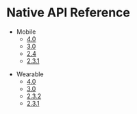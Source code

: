 # Native API Reference

- Mobile
  - [4.0](mobile/4.0/index.html)
  - [3.0](mobile/3.0/index.html)
  - [2.4](mobile/2.4/index.html)
  - [2.3.1](mobile/2.3.1/index.html)
<!--
  - [2.3](mobile/2.3/index.html)
-->

- Wearable
  - [4.0](wearable/4.0/index.html)
  - [3.0](wearable/3.0/index.html)
  - [2.3.2](wearable/2.3.2/index.html)
  - [2.3.1](wearable/2.3.1/index.html)
<!--
  - [2.3](wearable/2.3/index.html)
-->

<!--
- TV
  - [4.0](tv/4.0/index.html)
  - [3.0](tv/3.0/index.html)
-->
